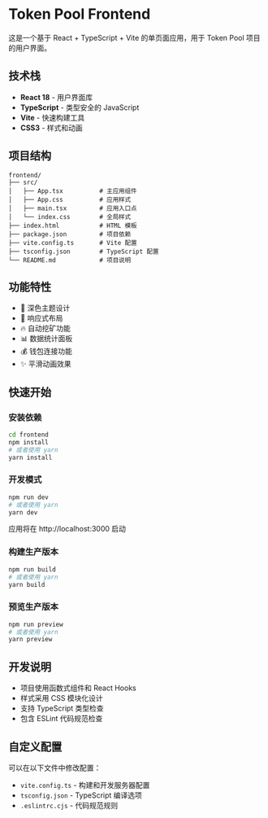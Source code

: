 # Token Pool Frontend

这是一个基于 React + TypeScript + Vite 的单页面应用，用于 Token Pool 项目的用户界面。

## 技术栈

- **React 18** - 用户界面库
- **TypeScript** - 类型安全的 JavaScript
- **Vite** - 快速构建工具
- **CSS3** - 样式和动画

## 项目结构

```
frontend/
├── src/
│   ├── App.tsx          # 主应用组件
│   ├── App.css          # 应用样式
│   ├── main.tsx         # 应用入口点
│   └── index.css        # 全局样式
├── index.html           # HTML 模板
├── package.json         # 项目依赖
├── vite.config.ts       # Vite 配置
├── tsconfig.json        # TypeScript 配置
└── README.md            # 项目说明
```

## 功能特性

- 🎨 深色主题设计
- 📱 响应式布局
- 🔥 自动挖矿功能
- 📊 数据统计面板
- 💰 钱包连接功能
- ✨ 平滑动画效果

## 快速开始

### 安装依赖

```bash
cd frontend
npm install
# 或者使用 yarn
yarn install
```

### 开发模式

```bash
npm run dev
# 或者使用 yarn
yarn dev
```

应用将在 http://localhost:3000 启动

### 构建生产版本

```bash
npm run build
# 或者使用 yarn
yarn build
```

### 预览生产版本

```bash
npm run preview
# 或者使用 yarn
yarn preview
```

## 开发说明

- 项目使用函数式组件和 React Hooks
- 样式采用 CSS 模块化设计
- 支持 TypeScript 类型检查
- 包含 ESLint 代码规范检查

## 自定义配置

可以在以下文件中修改配置：

- `vite.config.ts` - 构建和开发服务器配置
- `tsconfig.json` - TypeScript 编译选项
- `.eslintrc.cjs` - 代码规范规则 